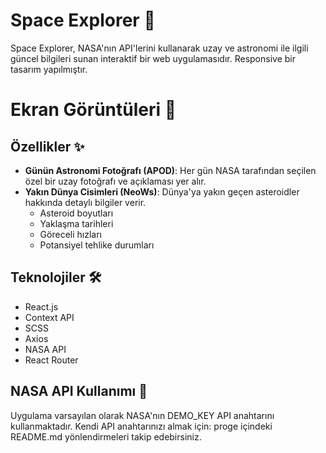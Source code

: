 # Space Explorer 🚀

Space Explorer, NASA'nın API'lerini kullanarak uzay ve astronomi ile ilgili güncel bilgileri sunan interaktif bir web uygulamasıdır.
Responsive bir tasarım yapılmıştır. 

# Ekran Görüntüleri 📸



## Özellikler ✨

- **Günün Astronomi Fotoğrafı (APOD)**: Her gün NASA tarafından seçilen özel bir uzay fotoğrafı ve açıklaması yer alır.
- **Yakın Dünya Cisimleri (NeoWs)**: Dünya'ya yakın geçen asteroidler hakkında detaylı bilgiler verir.
  - Asteroid boyutları
  - Yaklaşma tarihleri
  - Göreceli hızları
  - Potansiyel tehlike durumları

## Teknolojiler 🛠

- React.js
- Context API
- SCSS
- Axios
- NASA API
- React Router

## NASA API Kullanımı 🔑

Uygulama varsayılan olarak NASA'nın DEMO_KEY API anahtarını kullanmaktadır. Kendi API anahtarınızı almak için: proge içindeki README.md 
yönlendirmeleri takip edebirsiniz.

